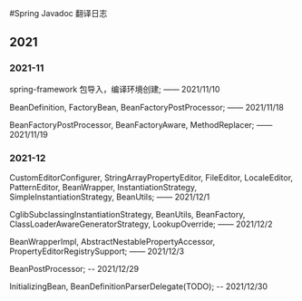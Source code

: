 #Spring Javadoc 翻译日志 
## 2021 
### 2021-11
spring-framework 包导入，编译环境创建; —— 2021/11/10  
  
BeanDefinition, FactoryBean, BeanFactoryPostProcessor; —— 2021/11/18  
  
BeanFactoryPostProcessor, BeanFactoryAware, MethodReplacer; —— 2021/11/19  

### 2021-12  
CustomEditorConfigurer, StringArrayPropertyEditor, FileEditor, LocaleEditor, PatternEditor,
BeanWrapper, InstantiationStrategy, SimpleInstantiationStrategy, BeanUtils; —— 2021/12/1  

CglibSubclassingInstantiationStrategy, BeanUtils, BeanFactory,
ClassLoaderAwareGeneratorStrategy, LookupOverride; —— 2021/12/2 

BeanWrapperImpl, AbstractNestablePropertyAccessor, PropertyEditorRegistrySupport; —— 2021/12/3

BeanPostProcessor; -- 2021/12/29

InitializingBean, BeanDefinitionParserDelegate(TODO); -- 2021/12/30


